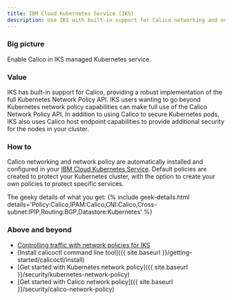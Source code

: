 ```yaml
---
title: IBM Cloud Kubernetes Service (IKS)
description: Use IKS with built-in support for Calico networking and network policy.
---
```


### Big picture

Enable Calico in IKS managed Kubernetes service.

### Value

IKS has built-in support for Calico, providing a robust implementation of the full Kubernetes Network Policy API. IKS users wanting to go beyond Kubernetes network policy capabilities can make full use of the Calico Network Policy API. In addition to using Calico to secure Kubernetes pods, IKS also uses Calico host endpoint capabilities to provide additional security for the nodes in your cluster.

### How to

Calico networking and network policy are automatically installed and configured in your [IBM Cloud Kubernetes Service](https://www.ibm.com/cloud/container-service/). Default policies are created to protect your Kubernetes cluster, with the option to create your own policies to protect specific services.

The geeky details of what you get:
{% include geek-details.html details='Policy:Calico,IPAM:Calico,CNI:Calico,Cross-subnet:IPIP,Routing:BGP,Datastore:Kubernetes' %}

### Above and beyond

- [Controlling traffic with network policies for IKS](https://cloud.ibm.com/docs/containers?topic=containers-network_policies)
- [Install calicoctl command line tool]({{ site.baseurl }}/getting-started/calicoctl/install)
- [Get started with Kubernetes network policy]({{ site.baseurl }}/security/kubernetes-network-policy)
- [Get started with Calico network policy]({{ site.baseurl }}/security/calico-network-policy)
